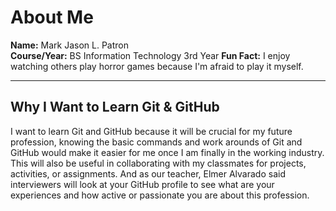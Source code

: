 # About Me

**Name:** Mark Jason L. Patron  
**Course/Year:** BS Information Technology 3rd Year
**Fun Fact:** I enjoy watching others play horror games because I'm afraid to play it myself.  

---

## Why I Want to Learn Git & GitHub

I want to learn Git and GitHub because it will be crucial for my future profession, knowing the basic commands and work arounds of Git and GitHub would make it easier for me once I am finally in the working industry. This will also be useful in collaborating with my classmates for projects, activities, or assignments. And as our teacher, Elmer Alvarado said interviewers will look at your GitHub profile to see what are your experiences and how active or passionate you are about this profession.
